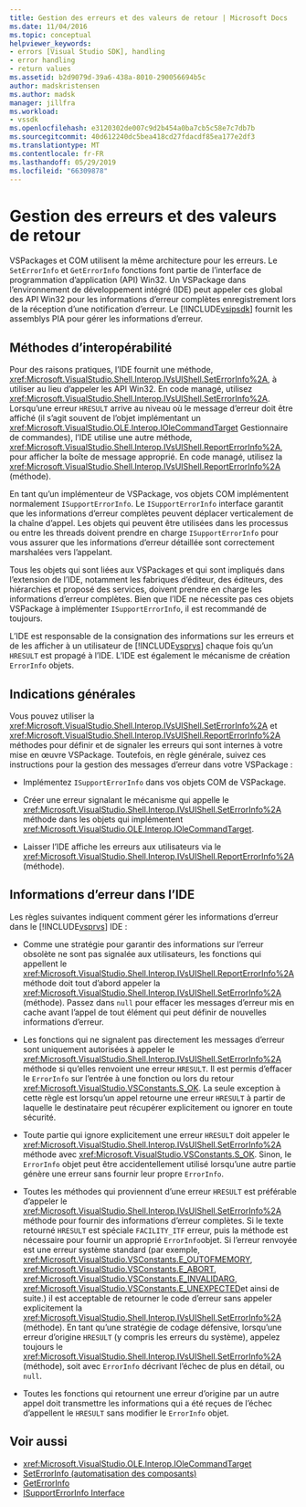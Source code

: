 ```yaml
---
title: Gestion des erreurs et des valeurs de retour | Microsoft Docs
ms.date: 11/04/2016
ms.topic: conceptual
helpviewer_keywords:
- errors [Visual Studio SDK], handling
- error handling
- return values
ms.assetid: b2d9079d-39a6-438a-8010-290056694b5c
author: madskristensen
ms.author: madsk
manager: jillfra
ms.workload:
- vssdk
ms.openlocfilehash: e3120302de007c9d2b454a0ba7cb5c58e7c7db7b
ms.sourcegitcommit: 40d612240dc5bea418cd27fdacdf85ea177e2df3
ms.translationtype: MT
ms.contentlocale: fr-FR
ms.lasthandoff: 05/29/2019
ms.locfileid: "66309878"
---
```

# <a name="error-handling-and-return-values"></a>Gestion des erreurs et des valeurs de retour
VSPackages et COM utilisent la même architecture pour les erreurs. Le `SetErrorInfo` et `GetErrorInfo` fonctions font partie de l’interface de programmation d’application (API) Win32. Un VSPackage dans l’environnement de développement intégré (IDE) peut appeler ces global des API Win32 pour les informations d’erreur complètes enregistrement lors de la réception d’une notification d’erreur. Le [!INCLUDE[vsipsdk](../extensibility/includes/vsipsdk_md.md)] fournit les assemblys PIA pour gérer les informations d’erreur.

## <a name="interop-methods"></a>Méthodes d’interopérabilité
 Pour des raisons pratiques, l’IDE fournit une méthode, <xref:Microsoft.VisualStudio.Shell.Interop.IVsUIShell.SetErrorInfo%2A>, à utiliser au lieu d’appeler les API Win32. En code managé, utilisez <xref:Microsoft.VisualStudio.Shell.Interop.IVsUIShell.SetErrorInfo%2A>. Lorsqu’une erreur `HRESULT` arrive au niveau où le message d’erreur doit être affiché (il s’agit souvent de l’objet implémentant un <xref:Microsoft.VisualStudio.OLE.Interop.IOleCommandTarget> Gestionnaire de commandes), l’IDE utilise une autre méthode, <xref:Microsoft.VisualStudio.Shell.Interop.IVsUIShell.ReportErrorInfo%2A>, pour afficher la boîte de message approprié. En code managé, utilisez la <xref:Microsoft.VisualStudio.Shell.Interop.IVsUIShell.ReportErrorInfo%2A> (méthode).

 En tant qu’un implémenteur de VSPackage, vos objets COM implémentent normalement `ISupportErrorInfo`. Le `ISupportErrorInfo` interface garantit que les informations d’erreur complètes peuvent déplacer verticalement de la chaîne d’appel. Les objets qui peuvent être utilisées dans les processus ou entre les threads doivent prendre en charge `ISupportErrorInfo` pour vous assurer que les informations d’erreur détaillée sont correctement marshalées vers l’appelant.

 Tous les objets qui sont liées aux VSPackages et qui sont impliqués dans l’extension de l’IDE, notamment les fabriques d’éditeur, des éditeurs, des hiérarchies et proposé des services, doivent prendre en charge les informations d’erreur complètes. Bien que l’IDE ne nécessite pas ces objets VSPackage à implémenter `ISupportErrorInfo`, il est recommandé de toujours.

 L’IDE est responsable de la consignation des informations sur les erreurs et de les afficher à un utilisateur de [!INCLUDE[vsprvs](../code-quality/includes/vsprvs_md.md)] chaque fois qu’un `HRESULT` est propagé à l’IDE. L’IDE est également le mécanisme de création `ErrorInfo` objets.

## <a name="general-guidelines"></a>Indications générales
 Vous pouvez utiliser la <xref:Microsoft.VisualStudio.Shell.Interop.IVsUIShell.SetErrorInfo%2A> et <xref:Microsoft.VisualStudio.Shell.Interop.IVsUIShell.ReportErrorInfo%2A> méthodes pour définir et de signaler les erreurs qui sont internes à votre mise en œuvre VSPackage. Toutefois, en règle générale, suivez ces instructions pour la gestion des messages d’erreur dans votre VSPackage :

- Implémentez `ISupportErrorInfo` dans vos objets COM de VSPackage.

- Créer une erreur signalant le mécanisme qui appelle le <xref:Microsoft.VisualStudio.Shell.Interop.IVsUIShell.SetErrorInfo%2A> méthode dans les objets qui implémentent <xref:Microsoft.VisualStudio.OLE.Interop.IOleCommandTarget>.

- Laisser l’IDE affiche les erreurs aux utilisateurs via le <xref:Microsoft.VisualStudio.Shell.Interop.IVsUIShell.ReportErrorInfo%2A> (méthode).

## <a name="error-information-in-the-ide"></a>Informations d’erreur dans l’IDE
 Les règles suivantes indiquent comment gérer les informations d’erreur dans le [!INCLUDE[vsprvs](../code-quality/includes/vsprvs_md.md)] IDE :

- Comme une stratégie pour garantir des informations sur l’erreur obsolète ne sont pas signalée aux utilisateurs, les fonctions qui appellent le <xref:Microsoft.VisualStudio.Shell.Interop.IVsUIShell.ReportErrorInfo%2A> méthode doit tout d’abord appeler la <xref:Microsoft.VisualStudio.Shell.Interop.IVsUIShell.SetErrorInfo%2A> (méthode). Passez dans `null` pour effacer les messages d’erreur mis en cache avant l’appel de tout élément qui peut définir de nouvelles informations d’erreur.

- Les fonctions qui ne signalent pas directement les messages d’erreur sont uniquement autorisées à appeler le <xref:Microsoft.VisualStudio.Shell.Interop.IVsUIShell.SetErrorInfo%2A> méthode si qu’elles renvoient une erreur `HRESULT`. Il est permis d’effacer le `ErrorInfo` sur l’entrée à une fonction ou lors du retour <xref:Microsoft.VisualStudio.VSConstants.S_OK>. La seule exception à cette règle est lorsqu’un appel retourne une erreur `HRESULT` à partir de laquelle le destinataire peut récupérer explicitement ou ignorer en toute sécurité.

- Toute partie qui ignore explicitement une erreur `HRESULT` doit appeler le <xref:Microsoft.VisualStudio.Shell.Interop.IVsUIShell.SetErrorInfo%2A> méthode avec <xref:Microsoft.VisualStudio.VSConstants.S_OK>. Sinon, le `ErrorInfo` objet peut être accidentellement utilisé lorsqu’une autre partie génère une erreur sans fournir leur propre `ErrorInfo`.

- Toutes les méthodes qui proviennent d’une erreur `HRESULT` est préférable d’appeler le <xref:Microsoft.VisualStudio.Shell.Interop.IVsUIShell.SetErrorInfo%2A> méthode pour fournir des informations d’erreur complètes. Si le texte retourné `HRESULT` est spéciale `FACILITY_ITF` erreur, puis la méthode est nécessaire pour fournir un approprié `ErrorInfo`objet. Si l’erreur renvoyée est une erreur système standard (par exemple, <xref:Microsoft.VisualStudio.VSConstants.E_OUTOFMEMORY>, <xref:Microsoft.VisualStudio.VSConstants.E_ABORT>, <xref:Microsoft.VisualStudio.VSConstants.E_INVALIDARG>, <xref:Microsoft.VisualStudio.VSConstants.E_UNEXPECTED>et ainsi de suite.) il est acceptable de retourner le code d’erreur sans appeler explicitement la <xref:Microsoft.VisualStudio.Shell.Interop.IVsUIShell.SetErrorInfo%2A> (méthode). En tant qu’une stratégie de codage défensive, lorsqu’une erreur d’origine `HRESULT` (y compris les erreurs du système), appelez toujours le <xref:Microsoft.VisualStudio.Shell.Interop.IVsUIShell.SetErrorInfo%2A> (méthode), soit avec `ErrorInfo` décrivant l’échec de plus en détail, ou `null`.

- Toutes les fonctions qui retournent une erreur d’origine par un autre appel doit transmettre les informations qui a été reçues de l’échec d’appellent le `HRESULT` sans modifier le `ErrorInfo` objet.

## <a name="see-also"></a>Voir aussi
- <xref:Microsoft.VisualStudio.OLE.Interop.IOleCommandTarget>
- [SetErrorInfo (automatisation des composants)](/previous-versions/windows/desktop/api/oleauto/nf-oleauto-seterrorinfo)
- [GetErrorInfo](/previous-versions/windows/desktop/api/oleauto/nf-oleauto-geterrorinfo)
- [ISupportErrorInfo Interface](/previous-versions/windows/desktop/api/oaidl/nn-oaidl-isupporterrorinfo)
